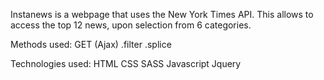 
Instanews is a webpage that uses the New York Times API. This allows to access the top 12
news, upon selection from 6 categories. 

Methods used:
GET (Ajax)
.filter
.splice

Technologies used:
HTML
CSS
SASS
Javascript
Jquery

